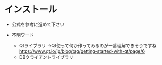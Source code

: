 # インストール

- 公式を参考に進めて下さい

- 不明ワード
  - Qtライブラリ
  →Qt使って何か作ってみるのが一番理解できそうですね<br>
  https://www.qt.io/jp/blog/tag/getting-started-with-qt/page/6
  - DBクライアントライブラリ
